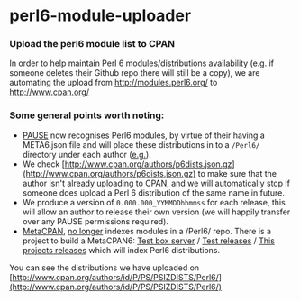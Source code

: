 # perl6-module-uploader

### Upload the perl6 module list to CPAN

In order to help maintain Perl 6 modules/distributions availability
(e.g. if someone deletes their Github repo there will still be a copy), we
are automating the upload from http://modules.perl6.org/ to http://www.cpan.org/

### Some general points worth noting:

- [PAUSE](https://pause.cpan.org/) now recognises Perl6 modules, by virtue of their having a META6.json file and will place these distributions in to a `/Perl6/` directory under each author ([e.g.](http://www.cpan.org/authors/id/J/JD/JDV/Perl6/)).
- We check [http://www.cpan.org/authors/p6dists.json.gz](http://www.cpan.org/authors/p6dists.json.gz) to make sure that the author isn't already uploading to CPAN, and we will automatically stop if someone  does upload a Perl 6 distribution of the same name in future.
- We produce a version of `0.000.000_YYMMDDhhmmss` for each release, this will allow an author to release their own version (we will happily transfer over any PAUSE permissions required).
- [MetaCPAN](https://www.metacpan.org), [no longer](https://github.com/CPAN-API/cpan-api/commit/eaaefbf07d202b06ec6e8d9b693d1f24a5235927) indexes modules in a /Perl6/ repo. There is a project to build a MetaCPAN6: [Test box server](http://hack.p6c.org:5001/) / [Test releases](http://hack.p6c.org:5001/author/JDV/releases) / [This projects releases](http://hack.p6c.org:5001/author/PSIXDISTS/releases) which will index Perl6 distributions.

You can see the distributions we have uploaded on
[http://www.cpan.org/authors/id/P/PS/PSIZDISTS/Perl6/](http://www.cpan.org/authors/id/P/PS/PSIZDISTS/Perl6/)
